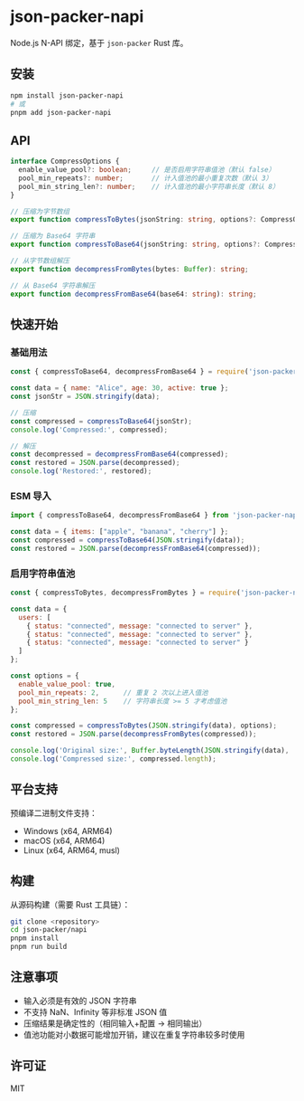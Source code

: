 # json-packer-napi

Node.js N-API 绑定，基于 `json-packer` Rust 库。

## 安装

```bash
npm install json-packer-napi
# 或
pnpm add json-packer-napi
```

## API

```typescript
interface CompressOptions {
  enable_value_pool?: boolean;     // 是否启用字符串值池（默认 false）
  pool_min_repeats?: number;       // 计入值池的最小重复次数（默认 3）
  pool_min_string_len?: number;    // 计入值池的最小字符串长度（默认 8）
}

// 压缩为字节数组
export function compressToBytes(jsonString: string, options?: CompressOptions): Buffer;

// 压缩为 Base64 字符串
export function compressToBase64(jsonString: string, options?: CompressOptions): string;

// 从字节数组解压
export function decompressFromBytes(bytes: Buffer): string;

// 从 Base64 字符串解压
export function decompressFromBase64(base64: string): string;
```

## 快速开始

### 基础用法

```javascript
const { compressToBase64, decompressFromBase64 } = require('json-packer-napi');

const data = { name: "Alice", age: 30, active: true };
const jsonStr = JSON.stringify(data);

// 压缩
const compressed = compressToBase64(jsonStr);
console.log('Compressed:', compressed);

// 解压
const decompressed = decompressFromBase64(compressed);
const restored = JSON.parse(decompressed);
console.log('Restored:', restored);
```

### ESM 导入

```javascript
import { compressToBase64, decompressFromBase64 } from 'json-packer-napi';

const data = { items: ["apple", "banana", "cherry"] };
const compressed = compressToBase64(JSON.stringify(data));
const restored = JSON.parse(decompressFromBase64(compressed));
```

### 启用字符串值池

```javascript
const { compressToBytes, decompressFromBytes } = require('json-packer-napi');

const data = {
  users: [
    { status: "connected", message: "connected to server" },
    { status: "connected", message: "connected to server" },
    { status: "connected", message: "connected to server" }
  ]
};

const options = {
  enable_value_pool: true,
  pool_min_repeats: 2,      // 重复 2 次以上进入值池
  pool_min_string_len: 5    // 字符串长度 >= 5 才考虑值池
};

const compressed = compressToBytes(JSON.stringify(data), options);
const restored = JSON.parse(decompressFromBytes(compressed));

console.log('Original size:', Buffer.byteLength(JSON.stringify(data), 'utf8'));
console.log('Compressed size:', compressed.length);
```

## 平台支持

预编译二进制文件支持：
- Windows (x64, ARM64)
- macOS (x64, ARM64) 
- Linux (x64, ARM64, musl)

## 构建

从源码构建（需要 Rust 工具链）：

```bash
git clone <repository>
cd json-packer/napi
pnpm install
pnpm run build
```

## 注意事项

- 输入必须是有效的 JSON 字符串
- 不支持 NaN、Infinity 等非标准 JSON 值
- 压缩结果是确定性的（相同输入+配置 → 相同输出）
- 值池功能对小数据可能增加开销，建议在重复字符串较多时使用

## 许可证

MIT
